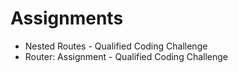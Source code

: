 # Assignments

* Nested Routes - Qualified Coding Challenge
* Router: Assignment - Qualified Coding Challenge
